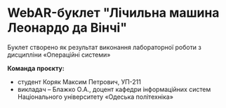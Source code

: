 # WebAR-буклет "Лiчильна машина Леонардо да Вiнчi"

Буклет створено як результат виконання лабораторної роботи з дисципліни «Операційні системи»

**Команда проєкту:**
- студент Коряк Максим Петрович, УП-211
- викладач – Блажко О.А., доцент кафедри інформаційних систем Національного університету «Одеська політехніка»
